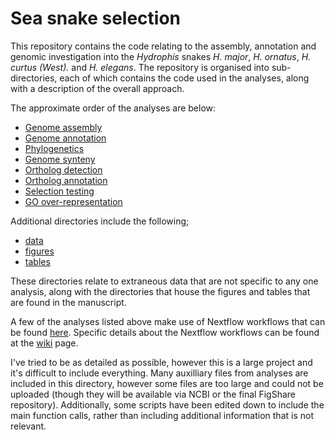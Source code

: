 # Sea snake selection

This repository contains the code relating to the assembly, annotation and
genomic investigation into the *Hydrophis* snakes *H. major*, *H. ornatus*,
*H. curtus (West).* and *H. elegans*. The repository is organised into sub-directories,
each of which contains the code used in the analyses, along with a description of the
overall approach.

The approximate order of the analyses are below:

- [Genome assembly][asm]
- [Genome annotation][ann]
- [Phylogenetics][phy]
- [Genome synteny][syn]
- [Ortholog detection][det]
- [Ortholog annotation][oann]
- [Selection testing][sel]
- [GO over-representation][go]

Additional directories include the following;

- [data][data]
- [figures][fig]
- [tables][tab]

These directories relate to extraneous data that are not specific to any one
analysis, along with the directories that house the figures and tables that
are found in the manuscript.

A few of the analyses listed above make use of Nextflow workflows that can be found [here][nf].
Specific details about the Nextflow workflows can be found at the [wiki][wiki] page.

I've tried to be as detailed as possible, however this is a large project and it's difficult to
include everything. Many auxilliary files from analyses are included in this directory, however
some files are too large and could not be uploaded (though they will be available via NCBI or
the final FigShare repository). Additionally, some scripts have been edited down to include the
main function calls, rather than including additional information that is not relevant.

[asm]: https://github.com/a-lud/sea-snake-selection/tree/main/assembly
[ann]: https://github.com/a-lud/sea-snake-selection/tree/main/annotation
[phy]: https://github.com/a-lud/sea-snake-selection/tree/main/phylogenetics
[syn]: https://github.com/a-lud/sea-snake-selection/tree/main/synteny
[det]: https://github.com/a-lud/sea-snake-selection/tree/main/orthologs/ortholog-detection
[oann]: https://github.com/a-lud/sea-snake-selection/tree/main/orthologs/ortholog-annotation
[sel]: https://github.com/a-lud/sea-snake-selection/tree/main/selection
[go]: https://github.com/a-lud/sea-snake-selection/tree/main/go-overrepresentation
[data]: https://github.com/a-lud/sea-snake-selection/tree/main/data
[fig]: https://github.com/a-lud/sea-snake-selection/tree/main/figures
[tab]: https://github.com/a-lud/sea-snake-selection/tree/main/tables
[nf]: https://github.com/a-lud/nf-pipelines
[wiki]: https://github.com/a-lud/nf-pipelines/wiki
